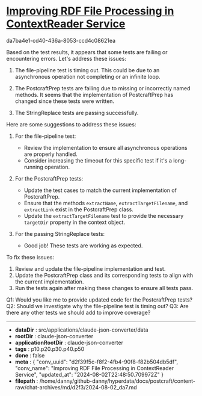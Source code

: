 # [Improving RDF File Processing in ContextReader Service](https://claude.ai/chat/d2f39f5c-f8f2-4fb4-90f8-f82b504db5df)

da7ba4e1-cd40-436a-8053-ccd4c08621ea

 Based on the test results, it appears that some tests are failing or encountering errors. Let's address these issues:

1. The file-pipeline test is timing out. This could be due to an asynchronous operation not completing or an infinite loop.

2. The PostcraftPrep tests are failing due to missing or incorrectly named methods. It seems that the implementation of PostcraftPrep has changed since these tests were written.

3. The StringReplace tests are passing successfully.

Here are some suggestions to address these issues:

1. For the file-pipeline test:
   - Review the implementation to ensure all asynchronous operations are properly handled.
   - Consider increasing the timeout for this specific test if it's a long-running operation.

2. For the PostcraftPrep tests:
   - Update the test cases to match the current implementation of PostcraftPrep.
   - Ensure that the methods `extractName`, `extractTargetFilename`, and `extractLink` exist in the PostcraftPrep class.
   - Update the `extractTargetFilename` test to provide the necessary `targetDir` property in the context object.

3. For the passing StringReplace tests:
   - Good job! These tests are working as expected.

To fix these issues:

1. Review and update the file-pipeline implementation and test.
2. Update the PostcraftPrep class and its corresponding tests to align with the current implementation.
3. Run the tests again after making these changes to ensure all tests pass.

Q1: Would you like me to provide updated code for the PostcraftPrep tests?
Q2: Should we investigate why the file-pipeline test is timing out?
Q3: Are there any other tests we should add to improve coverage?

---

* **dataDir** : src/applications/claude-json-converter/data
* **rootDir** : claude-json-converter
* **applicationRootDir** : claude-json-converter
* **tags** : p10.p20.p30.p40.p50
* **done** : false
* **meta** : {
  "conv_uuid": "d2f39f5c-f8f2-4fb4-90f8-f82b504db5df",
  "conv_name": "Improving RDF File Processing in ContextReader Service",
  "updated_at": "2024-08-02T22:48:50.709972Z"
}
* **filepath** : /home/danny/github-danny/hyperdata/docs/postcraft/content-raw/chat-archives/md/d2f3/2024-08-02_da7.md